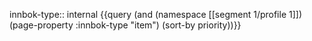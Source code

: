 
innbok-type:: internal
{{query (and (namespace [[segment 1/profile 1]]) (page-property :innbok-type "item") (sort-by priority))}}


